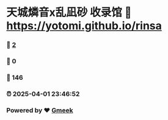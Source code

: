 # 天城燐音x乱凪砂 收录馆 :link: https://yotomi.github.io/rinsa 
### :page_facing_up: [2](https://yotomi.github.io/rinsa/tag.html) 
### :speech_balloon: 0 
### :hibiscus: 146 
### :alarm_clock: 2025-04-01 23:46:52 
### Powered by :heart: [Gmeek](https://github.com/Meekdai/Gmeek)
